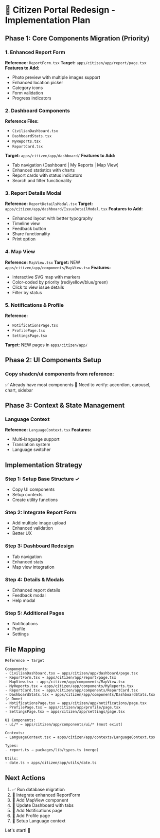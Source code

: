 # 🚀 Citizen Portal Redesign - Implementation Plan

## Phase 1: Core Components Migration (Priority)

### 1. Enhanced Report Form
**Reference:** `ReportForm.tsx`
**Target:** `apps/citizen/app/report/page.tsx`
**Features to Add:**
- Photo preview with multiple images support
- Enhanced location picker
- Category icons
- Form validation
- Progress indicators

### 2. Dashboard Components
**Reference Files:**
- `CivilianDashboard.tsx`
- `DashboardStats.tsx`
- `MyReports.tsx`
- `ReportCard.tsx`

**Target:** `apps/citizen/app/dashboard/`
**Features to Add:**
- Tab navigation (Dashboard | My Reports | Map View)
- Enhanced statistics with charts
- Report cards with status indicators
- Search and filter functionality

### 3. Report Details Modal
**Reference:** `ReportDetailsModal.tsx`
**Target:** `apps/citizen/app/dashboard/IssueDetailModal.tsx`
**Features to Add:**
- Enhanced layout with better typography
- Timeline view
- Feedback button
- Share functionality
- Print option

### 4. Map View
**Reference:** `MapView.tsx`
**Target:** NEW `apps/citizen/app/components/MapView.tsx`
**Features:**
- Interactive SVG map with markers
- Color-coded by priority (red/yellow/blue/green)
- Click to view issue details
- Filter by status

### 5. Notifications & Profile
**Reference:**
- `NotificationsPage.tsx`
- `ProfilePage.tsx`
- `SettingsPage.tsx`

**Target:** NEW pages in `apps/citizen/app/`

## Phase 2: UI Components Setup

### Copy shadcn/ui components from reference:
✅ Already have most components
🔄 Need to verify: accordion, carousel, chart, sidebar

## Phase 3: Context & State Management

### Language Context
**Reference:** `LanguageContext.tsx`
**Features:**
- Multi-language support
- Translation system
- Language switcher

## Implementation Strategy

### Step 1: Setup Base Structure ✓
- Copy UI components
- Setup contexts
- Create utility functions

### Step 2: Integrate Report Form
- Add multiple image upload
- Enhanced validation
- Better UX

### Step 3: Dashboard Redesign
- Tab navigation
- Enhanced stats
- Map view integration

### Step 4: Details & Modals
- Enhanced report details
- Feedback modal
- Help modal

### Step 5: Additional Pages
- Notifications
- Profile
- Settings

## File Mapping

```
Reference → Target

Components:
- CivilianDashboard.tsx → apps/citizen/app/dashboard/page.tsx
- ReportForm.tsx → apps/citizen/app/report/page.tsx
- MapView.tsx → apps/citizen/app/components/MapView.tsx
- MyReports.tsx → apps/citizen/app/components/MyReports.tsx
- ReportCard.tsx → apps/citizen/app/components/ReportCard.tsx
- DashboardStats.tsx → apps/citizen/app/components/DashboardStats.tsx (✓ Done)
- NotificationsPage.tsx → apps/citizen/app/notifications/page.tsx
- ProfilePage.tsx → apps/citizen/app/profile/page.tsx
- SettingsPage.tsx → apps/citizen/app/settings/page.tsx

UI Components:
- ui/* → apps/citizen/app/components/ui/* (most exist)

Contexts:
- LanguageContext.tsx → apps/citizen/app/contexts/LanguageContext.tsx

Types:
- report.ts → packages/lib/types.ts (merge)

Utils:
- date.ts → apps/citizen/app/utils/date.ts
```

## Next Actions

1. ✅ Run database migration
2. 🔄 Integrate enhanced ReportForm
3. 🔄 Add MapView component
4. 🔄 Update Dashboard with tabs
5. 🔄 Add Notifications page
6. 🔄 Add Profile page
7. 🔄 Setup Language context

Let's start! 🚀
